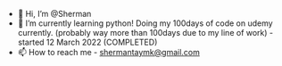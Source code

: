 - 👋 Hi, I’m @Sherman
- 🌱 I’m currently learning python! Doing my 100days of code on udemy currently. (probably way more than 100days due to my line of work) - started 12 March 2022 (COMPLETED)
- 📫 How to reach me - shermantaymk@gmail.com

<!---
ShermsRL/ShermsRL is a ✨ special ✨ repository because its `README.md` (this file) appears on your GitHub profile.
You can click the Preview link to take a look at your changes.
--->

